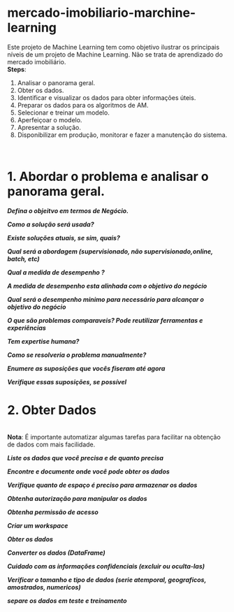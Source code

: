 # mercado-imobiliario-marchine-learning
Este projeto de Machine Learning tem como objetivo ilustrar os principais níveis de um projeto de Machine Learning. Não se trata de aprendizado do mercado imobiliário.<br>
**Steps**:
1. Analisar o panorama geral.
2. Obter os dados.
3. Identificar e visualizar os dados para obter informações úteis.
4. Preparar os dados para os algoritmos de AM.
5. Selecionar e treinar um modelo.
6. Aperfeiçoar o modelo.
7. Apresentar a solução.
8. Disponibilizar em produção, monitorar e fazer a manutenção do sistema.
<br>

# 1. Abordar o problema e  analisar o panorama geral.
  _**Defina o objeitvo em termos de Negócio.**_

  _**Como a solução será usada?**_
  
  _**Existe soluções atuais, se sim, quais?**_
  
  _**Qual será a abordagem (supervisionado, não supervisionado,online, batch, etc)**_
  
  _**Qual a medida de desempenho ?**_    
  
  _**A medida de desempenho esta alinhada com o objetivo do negócio**_
  
  _**Qual será o desempenho minimo para necessário para alcançar o objetivo do negócio**_
  
  _**O que são problemas comparaveis? Pode reutilizar  ferramentas e experiências**_
  
  _**Tem expertise humana?**_
  
  **_Como se resolveria o problema manualmente?_**
  
  _**Enumere as suposições que vocês fiseram até agora**_
  
  _**Verifique essas suposições, se possível**_

# 2. Obter Dados

   <br> **Nota**: É importante automatizar algumas tarefas para facilitar na obtenção de dados com mais facilidade.<br>
   
   _**Liste os dados que você precisa e de quanto precisa**_
   
   _**Encontre e documente onde você pode obter os dados**_
   
   _**Verifique quanto de espaço é preciso para armazenar os dados**_
   
   _**Obtenha autorização para manipular os dados**_
   
   _**Obtenha permissão de acesso**_
   
   _**Criar um workspace**_
   
   _**Obter os dados**_
   
   _**Converter os dados (DataFrame)**_
   
   _**Cuidado com as informações confidenciais (excluir ou oculta-las)**_
   
   _**Verificar o tamanho e tipo de dados (serie atemporal, geograficos, amostrados, numericos)**_
   
   _**separe os dados em teste e treinamento**_
